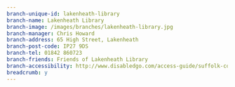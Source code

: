 ```yaml
---
branch-unique-id: lakenheath-library
branch-name: Lakenheath Library
branch-image: /images/branches/lakenheath-library.jpg
branch-manager: Chris Howard
branch-address: 65 High Street, Lakenheath
branch-post-code: IP27 9DS
branch-tel: 01842 860723
branch-friends: Friends of Lakenheath Library
branch-accessibility: http://www.disabledgo.com/access-guide/suffolk-county-council/lakenheath-library-2
breadcrumb: y
---
```


